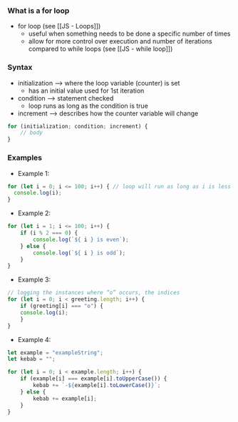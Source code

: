 ### What is a for loop
* for loop (see [[JS - Loops]])
	* useful when something needs to be done a specific number of times
	* allow for more control over execution and number of iterations compared to while loops (see [[JS - while loop]])
### Syntax
* initialization --> where the loop variable (counter) is set
	* has an initial value used for 1st iteration
* condition --> statement checked 
	* loop runs as long as the condition is true
* increment --> describes how the counter variable will change
```js
for (initialization; condition; increment) {
	// body
}
```

### Examples
* Example 1:
```js
for (let i = 0; i <= 100; i++) { // loop will run as long as i is less than 100
  console.log(i);
} 
```

* Example 2:
```js
for (let i = 1; i <= 100; i++) {
	if (i % 2 === 0) {
	    console.log(`${ i } is even`);
	} else {
	    console.log(`${ i } is odd`);
    }
}
```

* Example 3:
```js
// logging the instances where “o” occurs, the indices 
for (let i = 0; i < greeting.length; i++) {
	if (greeting[i] === "o") {
    console.log(i);
    }
}
```

* Example 4:
```js
let example = "exampleString";
let kebab = "";

for (let i = 0; i < example.length; i++) {
	if (example[i] === example[i].toUpperCase()) {
		kebab += `-${example[i].toLowerCase()}`;
	} else {
		kebab += example[i];
	}
} 
```